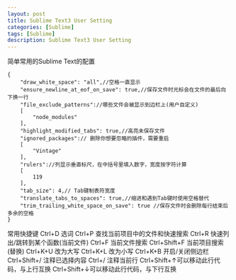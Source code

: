 ```yaml
---
layout: post
title: Sublime Text3 User Setting
categories: [Sublime]
tags: [Sublime]
description: Sublime Text3 User Setting
---
```


简单常用的Sublime Text的配置

    {
        "draw_white_space": "all",//空格一直显示
        "ensure_newline_at_eof_on_save": true,//保存文件时光标会在文件的最后向下换一行
        "file_exclude_patterns"://哪些文件会被显示到边栏上(用户自定义)
        [
            "node_modules"
        ],
        "highlight_modified_tabs": true,//高亮未保存文件
        "ignored_packages":// 删除你想要忽略的插件，需要重启
        [
            "Vintage"
        ],
        "rulers"://列显示垂直标尺，在中括号里填入数字，宽度按字符计算
        [
            119
        ],
        "tab_size": 4,// Tab键制表符宽度
        "translate_tabs_to_spaces": true,//缩进和遇到Tab键时使用空格替代
        "trim_trailing_white_space_on_save": true //保存文件时会删除每行结束后多余的空格
    }


常用快捷键
    Ctrl+D 选词
    Ctrl+P 查找当前项目中的文件和快速搜索
    Ctrl+R 快速列出/跳转到某个函数(当前文件)
    Ctrl+F 当前文件搜索
    Ctrl+Shift+F 当前项目搜索(替换)
    Ctrl+K+U 改为大写
    Ctrl+K+L 改为小写
    Ctrl+K+B 开启/关闭侧边栏
    Ctrl+Shift+/ 注释已选择内容
    Ctrl+/ 注释当前行
    Ctrl+Shift+↑可以移动此行代码，与上行互换
    Ctrl+Shift+↓可以移动此行代码，与下行互换
